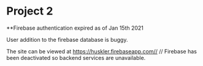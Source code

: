 # Project 2

**Firebase authentication expired as of Jan 15th 2021

User addition to the firebase database is buggy.

The site can be viewed at <https://huskler.firebaseapp.com//>
// Firebase has been deactivated so backend services are unavailable.
